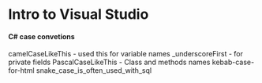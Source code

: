 ﻿# Intro to Visual Studio


#### C# case convetions

camelCaseLikeThis - used this for variable names
_underscoreFirst - for private fields
PascalCaseLikeThis - Class and methods names
kebab-case-for-html
snake_case_is_often_used_with_sql

